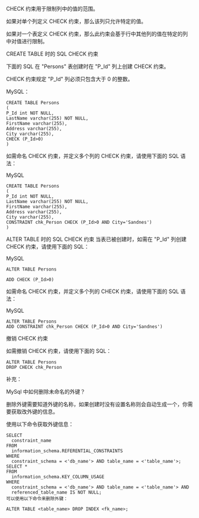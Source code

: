 
CHECK 约束用于限制列中的值的范围。

如果对单个列定义 CHECK 约束，那么该列只允许特定的值。

如果对一个表定义 CHECK 约束，那么此约束会基于行中其他列的值在特定的列中对值进行限制。

CREATE TABLE 时的 SQL CHECK 约束

下面的 SQL 在 "Persons" 表创建时在 "P_Id" 列上创建 CHECK 约束。

CHECK 约束规定 "P_Id" 列必须只包含大于 0 的整数。

MySQL：
```
CREATE TABLE Persons
(
P_Id int NOT NULL,
LastName varchar(255) NOT NULL,
FirstName varchar(255),
Address varchar(255),
City varchar(255),
CHECK (P_Id>0)
)
```

如需命名 CHECK 约束，并定义多个列的 CHECK 约束，请使用下面的 SQL 语法：

MySQL
```
CREATE TABLE Persons
(
P_Id int NOT NULL,
LastName varchar(255) NOT NULL,
FirstName varchar(255),
Address varchar(255),
City varchar(255),
CONSTRAINT chk_Person CHECK (P_Id>0 AND City='Sandnes')
)
```

ALTER TABLE 时的 SQL CHECK 约束
当表已被创建时，如需在 "P_Id" 列创建 CHECK 约束，请使用下面的 SQL：

MySQL

```
ALTER TABLE Persons

ADD CHECK (P_Id>0)
```

如需命名 CHECK 约束，并定义多个列的 CHECK 约束，请使用下面的 SQL 语法：

MySQL

```
ALTER TABLE Persons
ADD CONSTRAINT chk_Person CHECK (P_Id>0 AND City='Sandnes')
```

撤销 CHECK 约束

如需撤销 CHECK 约束，请使用下面的 SQL：

```
ALTER TABLE Persons
DROP CHECK chk_Person
```


补充：

MySql 中如何删除未命名的外键？

删除外键需要知道外键的名称，如果创建时没有设置名称则会自动生成一个，你需要获取改外键的信息。

使用以下命令获取外键信息：

```
SELECT
  constraint_name
FROM
  information_schema.REFERENTIAL_CONSTRAINTS
WHERE
  constraint_schema = <'db_name'> AND table_name = <'table_name'>;
SELECT *
FROM
  information_schema.KEY_COLUMN_USAGE
WHERE
  constraint_schema = <'db_name'> AND table_name = <'table_name'> AND   
  referenced_table_name IS NOT NULL;
可以使用以下命令来删除外键：

ALTER TABLE <table_name> DROP INDEX <fk_name>;
```